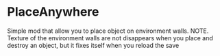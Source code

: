 # PlaceAnywhere
Simple mod that allow you to place object on environment walls.
NOTE. Texture of the environment walls are not disappears when you place and destroy an object, but it fixes itself when you reload the save
